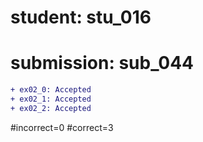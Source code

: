 # student: stu_016
# submission: sub_044

```diff
+ ex02_0: Accepted
+ ex02_1: Accepted
+ ex02_2: Accepted
```
#incorrect=0
#correct=3

